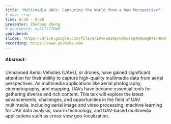 ```yaml
---
title: "Multimedia UAVs: Capturing the World from a New Perspective"
# nav: true
time: 8:40 - 9:20
presenter: Zhedong Zheng
# youtubeid: ey7Llt7THW0
youtubeid:
slides: https://drive.google.com/file/d/1Vvka9ZOpFNdnuebp4NHcBgO4eT4Rd8dv/view?usp=sharing
recording: https://www.youtube.com
---
```


##### Abstract:
Unmanned Aerial Vehicles (UAVs), or drones, have gained significant attention for their ability to capture high-quality multimedia data from aerial perspectives. As multimedia applications like aerial photography, cinematography, and mapping, UAVs have become essential tools for gathering diverse and rich content. This talk will explore the latest advancements, challenges, and opportunities in the field of UAV multimedia, including aerial image and video processing, machine learning for UAV data analysis, swarm technology, and UAV-based multimedia applications such as cross-view geo-localization.